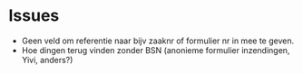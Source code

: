 # Issues

- Geen veld om referentie naar bijv zaaknr of formulier nr in mee te geven.
- Hoe dingen terug vinden zonder BSN (anonieme formulier inzendingen, Yivi, anders?)
